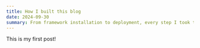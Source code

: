 ```yaml
---
title: How I built this blog
date: 2024-09-30
summary: From framework installation to deployment, every step I took to setup this blog
---
```

This is my first post!